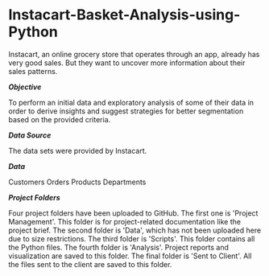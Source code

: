# Instacart-Basket-Analysis-using-Python

Instacart, an online grocery store that operates through an app, already has very good sales. But they want to uncover more information about their sales patterns. 

_**Objective**_

To perform an initial data and exploratory analysis of some of their data in order to derive insights and suggest strategies for better segmentation based on the provided criteria.

_**Data Source**_

The data sets were provided by Instacart.

**_Data_**

Customers
Orders
Products
Departments

**_Project Folders_**

Four project folders have been uploaded to GitHub.
The first one is 'Project Management'. This folder is for project-related documentation like the project brief.
The second folder is 'Data', which has not been uploaded here due to size restrictions.
The third folder is 'Scripts'. This folder contains all the Python files.
The fourth folder is 'Analysis'. Project reports and visualization are saved to this folder.
The final folder is 'Sent to Client'. All the files sent to the client are saved to this folder.
